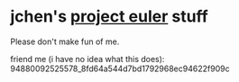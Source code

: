 # jchen's [project euler](https://projecteuler.net/) stuff

Please don't make fun of me.

friend me (i have no idea what this does):
94880092525578_8fd64a544d7bd1792968ec94622f909c

